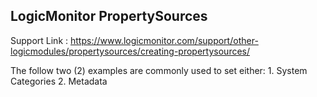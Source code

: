 ## LogicMonitor PropertySources

Support Link : https://www.logicmonitor.com/support/other-logicmodules/propertysources/creating-propertysources/

The follow two (2) examples are commonly used to set either:
	1. System Categories
	2. Metadata

	
